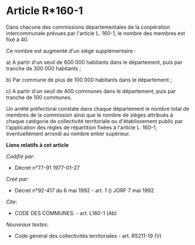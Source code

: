 # Article R*160-1

Dans chacune des commissions départementales de la coopération intercommunale prévues par l'article L. 160-1, le nombre des
membres est fixé à 40.

Ce nombre est augmenté d'un siège supplémentaire :

a) A partir d'un seuil de 600 000 habitants dans le département, puis par tranche de 300 000 habitants ;

b) Par commune de plus de 100 000 habitants dans le département ;

c) A partir d'un seuil de 400 communes dans le département, puis par tranche de 100 communes.

Un arrêté préfectoral constate dans chaque département le nombre total de membres de la commission ainsi que le nombre de
sièges attribués à chaque catégorie de collectivité territoriale ou d'établissement public par l'application des règles de
répartition fixées à l'article L. 160-1, éventuellement arrondi au nombre entier supérieur.

**Liens relatifs à cet article**

_Codifié par_:

  - Décret n°77-91 1977-01-27

_Créé par_:

  - Décret n°92-417 du 6 mai 1992 - art. 1 () JORF 7 mai 1992

_Cite_:

  - CODE DES COMMUNES. - art. L160-1 (Ab)

_Nouveaux textes_:

  - Code général des collectivités territoriales - art. R5211-19 (V)
